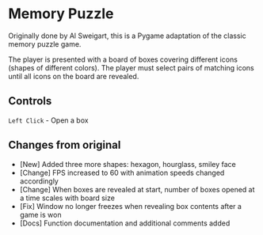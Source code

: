 # Memory Puzzle

Originally done by Al Sweigart, this is a Pygame adaptation of the classic memory puzzle game.

The player is presented with a board of boxes covering different icons (shapes of different colors). The player must select pairs of matching icons until all icons on the board are revealed.

## Controls

`Left Click` - Open a box

## Changes from original

- [New] Added three more shapes: hexagon, hourglass, smiley face
- [Change] FPS increased to 60 with animation speeds changed accordingly
- [Change] When boxes are revealed at start, number of boxes opened at a time scales with board size
- [Fix] Window no longer freezes when revealing box contents after a game is won
- [Docs] Function documentation and additional comments added
